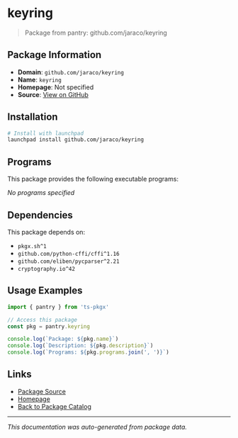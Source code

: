 # keyring

> Package from pantry: github.com/jaraco/keyring

## Package Information

- **Domain**: `github.com/jaraco/keyring`
- **Name**: `keyring`
- **Homepage**: Not specified
- **Source**: [View on GitHub](https://github.com/pkgxdev/pantry/tree/main/projects/github.com/jaraco/keyring/package.yml)

## Installation

```bash
# Install with launchpad
launchpad install github.com/jaraco/keyring
```

## Programs

This package provides the following executable programs:

*No programs specified*

## Dependencies

This package depends on:

- `pkgx.sh^1`
- `github.com/python-cffi/cffi^1.16`
- `github.com/eliben/pycparser^2.21`
- `cryptography.io^42`

## Usage Examples

```typescript
import { pantry } from 'ts-pkgx'

// Access this package
const pkg = pantry.keyring

console.log(`Package: ${pkg.name}`)
console.log(`Description: ${pkg.description}`)
console.log(`Programs: ${pkg.programs.join(', ')}`)
```

## Links

- [Package Source](https://github.com/pkgxdev/pantry/tree/main/projects/github.com/jaraco/keyring/package.yml)
- [Homepage](#)
- [Back to Package Catalog](../../../package-catalog.md)

---

*This documentation was auto-generated from package data.*
